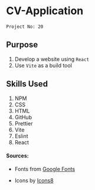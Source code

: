 # CV-Application

`Project No: 20`

## Purpose

1. Develop a website using `React`
2. Use `Vite` as a build tool

## Skills Used

1. NPM
2. CSS
3. HTML
4. GitHub
5. Prettier
6. Vite
7. Eslint
8. React

#### Sources:

- Fonts from <a ref="noreferrer" target="_blank" href="https://fonts.google.com/">Google Fonts</a>

- Icons by <a ref="noreferrer" target="_blank" href="https://icons8.com">Icons8</a>

